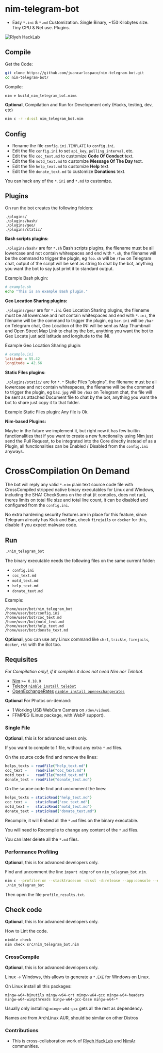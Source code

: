 # nim-telegram-bot

- Easy `*.ini` & `*.md` Customization. Single Binary, ~150 Kilobytes size. Tiny CPU & Net use. Plugins.

![Rlyeh HackLab](https://raw.githubusercontent.com/juancarlospaco/nim-telegram-bot/master/art/nim-telegram-bot-rlye.jpg "Art by Rlyeh HackLab http://rlab.be")


## Compile

Get the Code:

```bash
git clone https://github.com/juancarlospaco/nim-telegram-bot.git
cd nim-telegram-bot/
```

Compile:

```bash
nim e build_nim_telegram_bot.nims
```

**Optional**, Compilation and Run for Development only (Hacks, testing, dev, etc)

```bash
nim c -r -d:ssl nim_telegram_bot.nim
```


## Config

- Rename the file `config.ini.TEMPLATE` to `config.ini`.
- Edit the file `config.ini` to set `api_key`, `polling_interval`, etc.
- Edit the file `coc_text.md` to customize **Code Of Conduct** text.
- Edit the file `motd_text.md` to customize **Message Of The Day** text.
- Edit the file `help_text.md` to customize **Help** text.
- Edit the file `donate_text.md` to customize **Donations** text.

You can hack any of the `*.ini` and `*.md` to customize.

## Plugins

On run the bot creates the following folders:

```
./plugins/
./plugins/bash/
./plugins/geo/
./plugins/static/
```

**Bash scripts plugins:**

`./plugins/bash/` are for `*.sh` Bash scripts plugins,
the filename must be all lowercase and not contain whitespaces and end with `*.sh`,
the filename will be the command to trigger the plugin, eg `foo.sh` will be `/foo` on Telegram chat,
output of the script will be sent as string to chat by the bot,
anything you want the bot to say just print it to standard output.

Example Bash plugin:

```bash
# example.sh
echo "This is an example Bash plugin."
```

**Geo Location Sharing plugins:**

`./plugins/geo/` are for `*.ini` Geo Location Sharing plugins,
the filename must be all lowercase and not contain whitespaces and end with `*.ini`,
the filename will be the command to trigger the plugin, eg `bar.ini` will be `/bar` on Telegram chat,
Geo Location of the INI will be sent as Map Thumbnail and Open Street Map Link to chat by the bot,
anything you want the bot to Geo Locate just add latitude and longitude to the INI.

Example Geo Location Sharing plugin:

```ini
# example.ini
latitude = 55.42
longitude = 42.66
```

**Static Files plugins:**

`./plugins/static/` are for `*.*` Static Files "plugins",
the filename must be all lowercase and not contain whitespaces,
the filename will be the command to trigger the plugin, eg `baz.jpg` will be `/baz` on Telegram chat,
the file will be sent as attached Document file to chat by the bot,
anything you want the bot to share just copy it to that folder.

Example Static Files plugin: Any file is Ok.


**Nim-based Plugins:**

Maybe in the future we implement it, but right now it has few builtin functionalities
that if you want to create a new functionality using Nim just send the Pull Request,
to be integrated into the Core directly instead of as a Plugin,
all functionalities can be Enabled / Disabled from the `config.ini` anyways.


# CrossCompilation On Demand

The bot will reply any valid `*.nim` plain text source code file with
CrossCompiled stripped native binary executables for Linux and Windows,
including the SHA1 CheckSums on the chat (it compiles, does not run),
theres limits on total file size and total line count,
it can be disabled and configured from the `config.ini`.

No extra hardening security features are in place for this feature,
since Telegram already has Kick and Ban, check `firejails` or `docker` for this,
disable if you expect malware code.


## Run

```bash
./nim_telegram_bot
```

The binary executable needs the following files on the same current folder:

- `config.ini`
- `coc_text.md`
- `motd_text.md`
- `help_text.md`
- `donate_text.md`

Example:

```
/home/user/bot/nim_telegram_bot
/home/user/bot/config.ini
/home/user/bot/coc_text.md
/home/user/bot/motd_text.md
/home/user/bot/help_text.md
/home/user/bot/donate_text.md
```

**Optional**, you can use any Linux command like `chrt`, `trickle`, `firejails`, `docker`, `rkt` with the Bot too.


## Requisites

*For Compilation only!, if it compiles it does not need Nim nor Telebot.*

- [Nim](https://nim-lang.org/install_unix.html) `>= 0.18.0`
- [Telebot](https://github.com/ba0f3/telebot.nim) [`nimble install telebot`](https://nimble.directory/pkg/telebot)
- [OpenExchangeRates](https://github.com/juancarlospaco/nim-openexchangerates#nim-openexchangerates) [`nimble install openexchangerates`](https://nimble.directory/pkg/openexchangerates)

**Optional** For Photos on-demand:

- 1 Working USB WebCam Camera on `/dev/video0`.
- FFMPEG (Linux package, with WebP support).


### Single File

**Optional**, this is for advanced users only.

If you want to compile to 1 file, without any extra `*.md` files.

On the source code find and remove the lines:

```nim
helps_texts = readFile("help_text.md")
coc_text =    readFile("coc_text.md")
motd_text =   readFile("motd_text.md")
donate_text = readFile("donate_text.md")
```

On the source code find and uncomment the lines:

```nim
helps_texts = staticRead("help_text.md")
coc_text =    staticRead("coc_text.md")
motd_text =   staticRead("motd_text.md")
donate_text = staticRead("donate_text.md")
```

Recompile, it will Embed all the `*.md` files on the binary executable.

You will need to Recompile to change any content of the `*.md` files.

You can later delete all the `*.md` files.


### Performance Profiling

**Optional**, this is for advanced developers only.

Find and uncomment the line `import nimprof` on `nim_telegram_bot.nim`.

```bash
nim c --profiler:on --stacktrace:on -d:ssl -d:release --app:console --opt:size nim_telegram_bot.nim
./nim_telegram_bot
```

Then open the file `profile_results.txt`.


## Check code

**Optional**, this is for advanced developers only.

How to Lint the code.

```bash
nimble check
nim check src/nim_telegram_bot.nim
```


### CrossCompile

**Optional**, this is for advanced developers only.

Linux -> Windows, this allows to generate a `*.EXE` for Windows on Linux.

On Linux install all this packages:

```
mingw-w64-binutils mingw-w64-crt mingw-w64-gcc mingw-w64-headers mingw-w64-winpthreads mingw-w64-gcc-base mingw-w64-*
```

Usually only installing `mingw-w64-gcc` gets all the rest as dependency.

Names are from ArchLinux AUR, should be similar on other Distros


### Contributions

- This is cross-collaboration work of [Rlyeh HackLab](https://rlab.be) and [NimAr](https://t.me/NimArgentina) communities.
